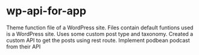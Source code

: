 # wp-api-for-app
Theme function file of a WordPress site.
Files contain default funtions used is a WordPress site.
Uses some custom post type and taxonomy.
Created a custom API to get the posts using rest route.
Implement podbean podcast from their API


